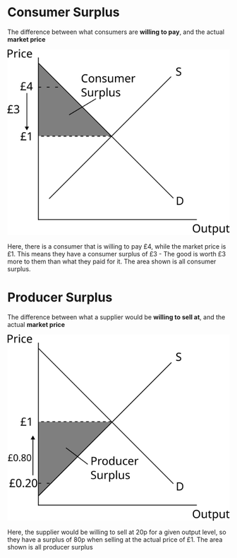 # Consumer Surplus #
The difference between what consumers are **willing to pay**, and the actual **market price**

![Consumer Surplus Diagram](diagrams/consumer_surplus.svg#mono-black)

Here, there is a consumer that is willing to pay £4, while the market price is £1. This means they have a consumer surplus of £3 - The good is worth £3 more to them than what they paid for it.
The area shown is all consumer surplus.

# Producer Surplus #
The difference between what a supplier would be **willing to sell at**, and the actual **market price**

![Producer Surplus Diagram](diagrams/producer_surplus.svg#mono-black)

Here, the supplier would be willing to sell at 20p for a given output level, so they have a surplus of 80p when selling at the actual price of £1.
The area shown is all producer surplus
